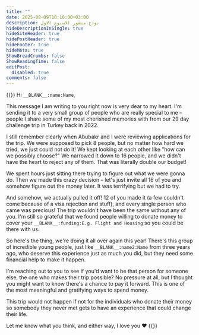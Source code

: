 ```yaml
---
title: ""
date: 2025-08-09T18:10:00+03:00
description: نوذج منشور الاسبوع الاول
hideDescriptionInSingle: true
hideSiteHeader: true
hidePostHeader: true
hideFooter: true
hideMeta: true
ShowBreadCrumbs: false
ShowReadingTime: false
editPost:
  disabled: true
comments: false
---
```

{{<fillableText id="29dc-trip-donation-request-msg-2022-en">}}
Hi `__BLANK__:name:Name`,

<p></p>

This message I am writing to you right now is very dear to my heart. I'm sending it to a very small group of people who are really special to me – people I share some of my most cherished memories with from our 29 day challenge trip in Turkey back in 2022.

<p></p>

I still remember clearly when Abubakr and I were reviewing applications for the trip. We were supposed to pick 8 people, but no matter how hard we tried, we just could not do it! We kept looking at each other like "how can we possibly choose?" We narrowed it down to 16 people, and we didn't have the heart to reject any of them. That was literally double our budget!

<p></p>

We spent hours just sitting there trying to figure out what we were gonna do. Then we made this crazy decision – let's just invite all 16 of you and somehow figure out the money later. It was terrifying but we had to try.

<p></p>

And somehow, we actually pulled it off! 12 of you made it (a few couldn't come because of a visa rejection and stuff), and every single person who came was precious! The trip wouldn't have been the same without any of you. I'm still so grateful that we found people willing to donate money to cover your `__BLANK__:funding:E.g. Flight and Housing` so you could be there with us.

<p></p>

So here's the thing, we're doing it all over again this year! There's this group of incredible young people, just like `__BLANK__:name2:Name` from three years ago, who deserve this experience just as much you did, but they need some financial help to make it happen.

<p></p>

I'm reaching out to you to see if you'd want to be that person for someone else, the one who makes their trip possible? No pressure at all, but I thought you might want to know there's a chance to pay it forward. This is one of the most meaningful and gratifying ways to spend money.

<p></p>

This trip would not happen if not for the individuals who donate their money so somebody they never met gets to have an experience that could change their life.

<p></p>

Let me know what you think, and either way, I love you ❤️
{{</fillableText>}}
